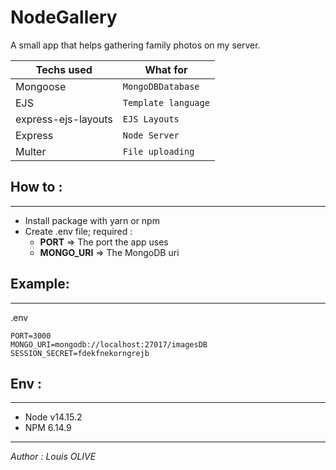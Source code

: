 ﻿# NodeGallery
 

A small app that helps gathering family photos on my server.

|Techs used         |What for                       |
|-------------------|-------------------------------|
|Mongoose           |`MongoDBDatabase`              |
|EJS                |`Template language`            |
|express-ejs-layouts|`EJS Layouts`                  |
|Express            |`Node Server`                  |
|Multer             |`File uploading`               |

## How to :
---
- Install package with yarn or npm
- Create .env file; required :
  - **PORT** => The port the app uses 
  - **MONGO_URI** => The MongoDB uri

## Example:
---

.env
```
PORT=3000
MONGO_URI=mongodb://localhost:27017/imagesDB
SESSION_SECRET=fdekfnekorngrejb
```

## Env :
---
- Node v14.15.2
- NPM 6.14.9
---


*Author : Louis OLIVE*
